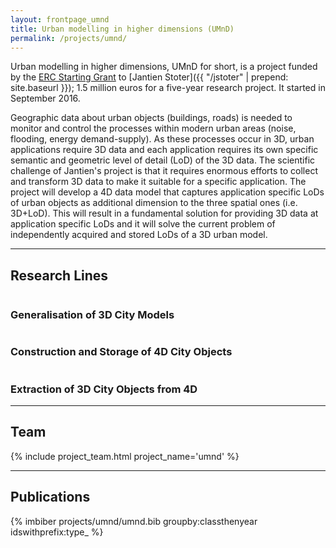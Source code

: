 ```yaml
---
layout: frontpage_umnd
title: Urban modelling in higher dimensions (UMnD)
permalink: /projects/umnd/
---
```


Urban modelling in higher dimensions, UMnD for short, is a project funded by the [ERC Starting Grant](http://erc.europa.eu/starting-grants) to [Jantien Stoter]({{ "/jstoter" | prepend: site.baseurl }}); 1.5 million euros for a five-year research project. 
It started in September 2016.

Geographic data about urban objects (buildings, roads) is needed to monitor and control the processes within modern urban areas (noise, flooding, energy demand-supply). As these processes occur in 3D, urban applications require 3D data and each application requires its own
specific semantic and geometric level of detail (LoD) of the 3D data. The scientific challenge of Jantien's project is that it requires
enormous efforts to collect and transform 3D data to make it suitable for a specific application. The project will develop a 4D data model
that captures application specific LoDs of urban objects as additional dimension to the three spatial ones (i.e. 3D+LoD). This will result in
a fundamental solution for providing 3D data at application specific LoDs and it will solve the current problem of independently acquired
and stored LoDs of a 3D urban model.

- - - 

## Research Lines

<div class="row">
    <div class="col-sm-6 col-md-4">
      <a href="/projects/umnd/rl1.html" class="rl-thumbnail">
        <img src="{{ "/projects/umnd/img/rl1.png" | prepend: site.baseurl }}" alt="">
      </a>  
      <div class="caption">
        <h3>Generalisation of 3D City Models</h3>
        <!-- <p>Bacon ipsum dolour sit amet porchetta beef turkey, bacon turducken boudin hamburger venison ball tip. </p> -->
      </div>
    </div>
    <div class="col-sm-6 col-md-4">
      <a href="/projects/umnd/rl2.html" class="rl-thumbnail">
        <img src="{{ "/projects/umnd/img/rl2.png" | prepend: site.baseurl }}" alt="">
      </a>  
      <div class="caption">
        <h3>Construction and Storage of 4D City Objects</h3>
        <!-- <p>Bacon ipsum dolour sit amet porchetta beef turkey, bacon turducken boudin hamburger venison ball tip. </p> -->
      </div>
    </div>
    <div class="col-sm-6 col-md-4">
      <a href="/projects/umnd/rl3.html" class="rl-thumbnail">
        <img src="{{ "/projects/umnd/img/rl3.png" | prepend: site.baseurl }}" alt="">
      </a>
      <div class="caption">
        <h3>Extraction of 3D City Objects from 4D</h3>
        <!-- <p>Bacon ipsum dolour sit amet porchetta beef turkey, bacon turducken boudin hamburger venison ball tip. </p> -->
      </div>
    </div>
  </div>

- - -

## Team

<div class="row">
    {% include project_team.html project_name='umnd' %} 
</div>

- - -

## Publications

{% imbiber projects/umnd/umnd.bib groupby:classthenyear idswithprefix:type_ %}

<!-- <div class="row">

  <div class="col-md-2 col-sm-4 col-xs-8 col-xs-offset-2 col-sm-offset-0 col-md-offset-0">
      <a href="http://3d.bk.tudelft.nl/alabetski"><img class="img-circle img-responsive" src="{{ site.baseurl }}/img/staff/anna.png" alt="Anna  Labetski photo" /></a>
    <h3>Anna  Labetski<br /><small>PhD candidate</small></h3>
    <p>
        <a href="http://3d.bk.tudelft.nl/alabetski"><i class="fa fa-home"></i></a> | <a href="mailto:a.labetski@tudelft.nl"><i class="fa fa-envelope"></i></a> | <a href="https://twitter.com/BigLabetski"><i class="fa fa-twitter"></i></a><br />
        <br />
        <br />
    </p>
  </div>

  <div class="col-md-2 col-sm-4 col-xs-8 col-xs-offset-2 col-sm-offset-0 col-md-offset-0">
        <a href="http://tudelft.nl/hledoux"><img class="img-circle img-responsive" src="{{ site.baseurl }}/img/staff/hugo.jpg" alt="Hugo  Ledoux photo" /></a>
      <h3>Hugo  Ledoux<br /><small>Associate-prof.</small></h3>
      <p>
          <a href="http://tudelft.nl/hledoux"><i class="fa fa-home"></i></a> | 
          <a href="mailto:h.ledoux@tudelft.nl"><i class="fa fa-envelope"></i></a> | 
          <a href="tel:+31 15 27 86114"><i class="fa fa-phone"></i></a> | 
          <a href="https://twitter.com/hugoledoux"><i class="fa fa-twitter"></i></a><br />
      </p>
  </div>

  <div class="col-md-2 col-sm-4 col-xs-8 col-xs-offset-2 col-sm-offset-0 col-md-offset-0">
        <a href="http://3d.bk.tudelft.nl/jstoter"><img class="img-circle img-responsive" src="{{ site.baseurl }}/img/staff/jantien.jpg" alt="Jantien  Stoter photo" /></a>
      <h3>Jantien Stoter<br /><small>Professor</small></h3>
      <p>
          <i class="fa fa-home"></i> <a href="http://3d.bk.tudelft.nl/jstoter">3d.bk.tudelft.nl/jstoter</a><br />
          <i class="fa fa-envelope"></i> <a href="mailto:j.e.stoter@tudelft.nl">j.e.stoter@tudelft.nl</a><br />
          <i class="fa fa-phone"></i> <a href="tel:+31 15 27 81664">+31 15 27 81664</a><br />
          <i class="fa fa-twitter"></i> <a href="https://twitter.com/jantienstoter">@jantienstoter</a><br />
      </p>
  </div>

  <div class="col-md-2 col-sm-4 col-xs-8 col-xs-offset-2 col-sm-offset-0 col-md-offset-0">
        <a href="http://3d.bk.tudelft.nl/ken"><img class="img-circle img-responsive" src="{{ site.baseurl }}/img/staff/ken.jpg" alt="Ken Arroyo Ohori photo" /></a>
      <h3>Ken Arroyo Ohori<br /><small>Postdoc</small></h3>
      <p>
          <i class="fa fa-home"></i> <a href="http://3d.bk.tudelft.nl/ken">3d.bk.tudelft.nl/ken</a><br />
          <i class="fa fa-envelope"></i> <a href="mailto:g.a.k.arroyoohori@tudelft.nl">g.a.k.arroyoohori@tudelft.nl</a><br />
      </p>
  </div>

  <div class="col-md-2 col-sm-4 col-xs-8 col-xs-offset-2 col-sm-offset-0 col-md-offset-0">
          <a href="http://3d.bk.tudelft.nl/svitalis"><img class="img-circle img-responsive" src="/img/staff/stelios.jpg" alt="Stelios Vitalis photo" /></a>
        <h3>Stelios  Vitalis<br /><small>PhD candidate</small></h3>
        <p>
            <i class="fa fa-home"></i> <a href="http://3d.bk.tudelft.nl/svitalis">3d.bk.tudelft.nl/svitalis</a><br />
            <i class="fa fa-envelope"></i> <a href="mailto:s.vitalis@tudelft.nl">s.vitalis@tudelft.nl</a><br />
            <br />
            <br />
        </p>
      </div>
</div> -->
